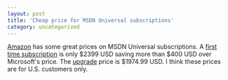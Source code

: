 ```yaml
---
layout: post
title: 'Cheap price for MSDN Universal subscriptions'
category: uncategorized
---
```


[Amazon](http://www.amazon.com/) has some great prices on MSDN Universal subscriptions.  A [first time subscription](http://www.amazon.com/exec/obidos/redirect?tag=whitepeaksoft-20&amp;path=tg/detail/-/B00005NGPB/qid%3D1084453776/sr%3D8-1) is only $2399 USD saving more than $400 USD over Microsoft's price.  The [upgrade](http://www.amazon.com/exec/obidos/redirect?tag=whitepeaksoft-20&amp;path=tg/detail/-/B00005NGPA/qid%3D1084453776/sr%3D8-2) price is $1974.99 USD.  I think these prices are for U.S. customers only.
